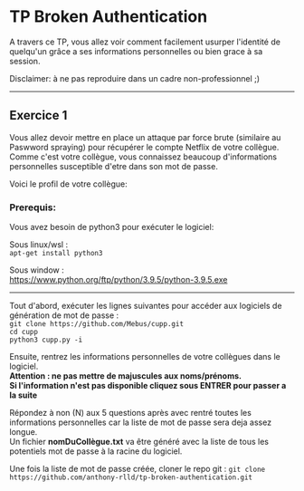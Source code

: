 # TP Broken Authentication

A travers ce TP, vous allez voir comment facilement usurper l'identité de quelqu'un grâce a ses informations personnelles ou bien grace à sa session.

Disclaimer: à ne pas reproduire dans un cadre non-professionnel ;)

------------------
## Exercice 1

Vous allez devoir mettre en place un attaque par force brute (similaire au Paswword spraying) pour récupérer le compte Netflix de votre collègue.  
Comme c'est votre collègue, vous connaissez beaucoup d'informations personnelles susceptible d'etre dans son mot de passe.  

Voici le profil de votre collègue:  


### Prerequis: 

Vous avez besoin de python3 pour exécuter le logiciel:

Sous linux/wsl :  
`apt-get install python3`  

Sous window :  
https://www.python.org/ftp/python/3.9.5/python-3.9.5.exe

-----------------

Tout d'abord, exécuter les lignes suivantes pour accéder aux logiciels de génération de mot de passe :   
`git clone https://github.com/Mebus/cupp.git`    
`cd cupp`    
`python3 cupp.py -i`  

Ensuite, rentrez les informations personnelles de votre collègues dans le logiciel.   
__Attention : ne pas mettre de majuscules aux noms/prénoms.   
Si l'information n'est pas disponible cliquez sous ENTRER pour passer a la suite__      

Répondez à non (N) aux 5 questions après avec rentré toutes les informations personnelles car la liste de mot de passe sera deja assez longue.  
Un fichier __nomDuCollègue.txt__ va être généré avec la liste de tous les potentiels mot de passe à la racine du logiciel.  

Une fois la liste de mot de passe créée, cloner le repo git :
`git clone https://github.com/anthony-rlld/tp-broken-authentication.git`


